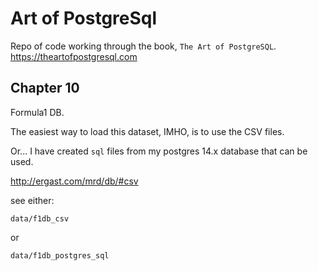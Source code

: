 # Art of PostgreSql

Repo of code working through the book, `The Art of PostgreSQL`.  https://theartofpostgresql.com




## Chapter 10

Formula1 DB.

The easiest way to load this dataset, IMHO, is to use the CSV files.

Or... I have created `sql` files from my postgres 14.x database that can be used.

http://ergast.com/mrd/db/#csv

see either:

`data/f1db_csv`

or

`data/f1db_postgres_sql`

